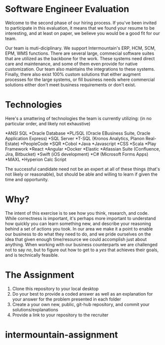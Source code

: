 Software Engineer Evaluation
============================
Welcome to the second phase of our hiring process. If you've been invited to participate in this evaluation, it means that we found your resume to be interesting, and at least on paper, we believe you would be a good fit for our team.

Our team is muti-diciplinary. We support Intermountain's ERP, HCM, SCM, EPM, WMS functions. There are several large, commecial software suites that are utilized as the backbone for the work. These systems need direct care and maintenance, and some of them even provide for native customization. Our team also maintains the integrations to these systems. Finally, there also exist 100% custom solutions that either augment processes for the large systems, or fill business needs where commercial solutions either don't meet business requirements or don't exist.

Technologies
============
Here's a smattering of technologies the team is currently utilizing: (in no particular order, and likely not exhaustive)

*ANSI SQL
*Oracle Database
*PL/SQL (Oracle EBusiness Suite, Oracle Application Express)
*SQL Server
*T-SQL (Kronos Analytics, Planon Real-Estate)
*PeopleCode
*SQR
*Cobol
*Java
*Javascript
*CSS
*Scala
*Play Framework
*React
*Angular
*Docker
*Elastic
*Atlassian Suite (Confluence, Jira, Bitbucket)
*Swift (iOS development)
*C# (Microsoft Forms Apps)
*MAXL
*Hyperion Calc Script

The successful candidate need not be an expert at all of these things (that's not likely or reasonable), but should be able and willing to learn if given the time and opportunity.

Why?
====
The intent of this exercise is to see how you think, research, and code. While correctness is important, it's perhaps more important to understand how quickly you can learn something new, and describe your reasoning behind a set of actions you took. In our area we make it a point to enable our business to do what they need to do, and we pride ourselves on the idea that given enough time/resource we could accomplish just about anything. When working with our business counterparts we are challenged not to say *no*, but to figure out how to get to a *yes* that achieves their goals, and is technically feasible.

The Assignment
==============

 1. Clone this repository to your local desktop
 2. Do your best to provide a coded answer as well as an explanation for your answer for the problem presented in each folder
 3. Create a your own new, public, git-hub repository, and commit your solutions/explanations
 4. Provide a link to your repository to the recruiter
# intermountain-assignment
